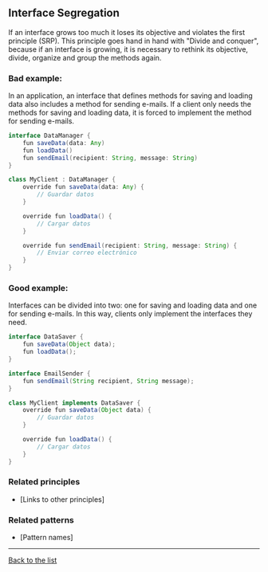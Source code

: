 ## Interface Segregation

If an interface grows too much it loses its objective and violates the first principle (SRP). This principle goes hand in hand with "Divide and conquer", because if an interface is growing, it is necessary to rethink its objective, divide, organize and group the methods again. 

### Bad example:

In an application, an interface that defines methods for saving and loading data also includes a method for sending e-mails. If a client only needs the methods for saving and loading data, it is forced to implement the method for sending e-mails.

```Java
interface DataManager {
    fun saveData(data: Any)
    fun loadData()
    fun sendEmail(recipient: String, message: String)
}

class MyClient : DataManager {
    override fun saveData(data: Any) {
        // Guardar datos
    }

    override fun loadData() {
        // Cargar datos
    }

    override fun sendEmail(recipient: String, message: String) {
        // Enviar correo electrónico
    }
}
```

### Good example:

Interfaces can be divided into two: one for saving and loading data and one for sending e-mails. In this way, clients only implement the interfaces they need.

```Java
interface DataSaver {
    fun saveData(Object data);
    fun loadData();
}

interface EmailSender {
    fun sendEmail(String recipient, String message);
}

class MyClient implements DataSaver {
    override fun saveData(Object data) {
        // Guardar datos
    }

    override fun loadData() {
        // Cargar datos
    }
}
```

### Related principles

- [Links to other principles] 

### Related patterns

- [Pattern names]

---
[Back to the list](./README.md)
